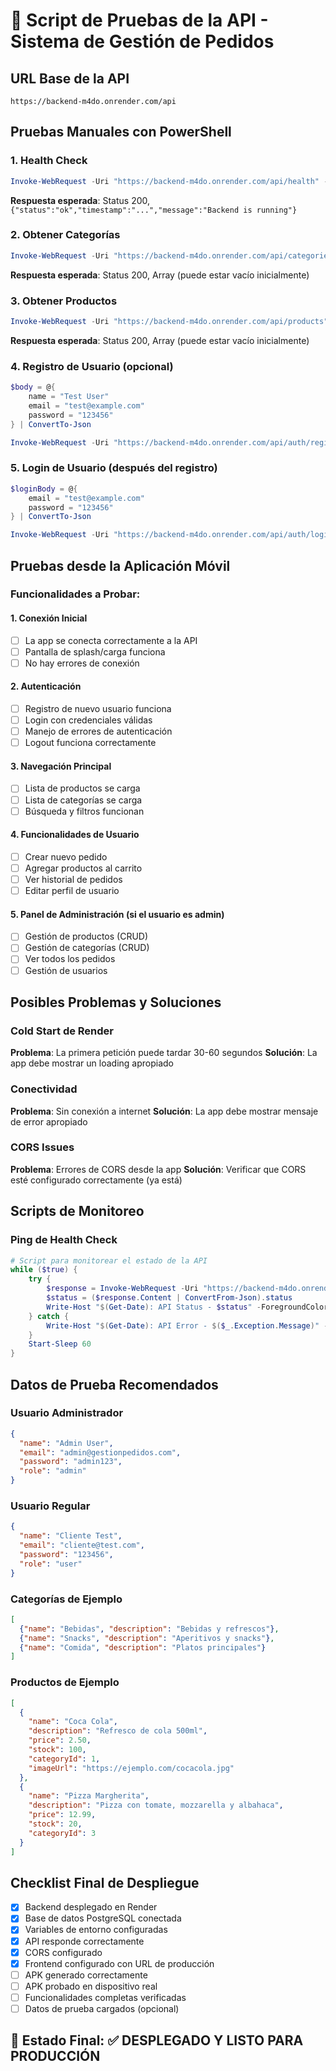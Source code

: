 # 🧪 Script de Pruebas de la API - Sistema de Gestión de Pedidos

## URL Base de la API
```
https://backend-m4do.onrender.com/api
```

## Pruebas Manuales con PowerShell

### 1. Health Check
```powershell
Invoke-WebRequest -Uri "https://backend-m4do.onrender.com/api/health" -Method GET
```
**Respuesta esperada**: Status 200, `{"status":"ok","timestamp":"...","message":"Backend is running"}`

### 2. Obtener Categorías
```powershell
Invoke-WebRequest -Uri "https://backend-m4do.onrender.com/api/categories" -Method GET
```
**Respuesta esperada**: Status 200, Array (puede estar vacío inicialmente)

### 3. Obtener Productos
```powershell
Invoke-WebRequest -Uri "https://backend-m4do.onrender.com/api/products" -Method GET
```
**Respuesta esperada**: Status 200, Array (puede estar vacío inicialmente)

### 4. Registro de Usuario (opcional)
```powershell
$body = @{
    name = "Test User"
    email = "test@example.com"
    password = "123456"
} | ConvertTo-Json

Invoke-WebRequest -Uri "https://backend-m4do.onrender.com/api/auth/register" -Method POST -Body $body -ContentType "application/json"
```

### 5. Login de Usuario (después del registro)
```powershell
$loginBody = @{
    email = "test@example.com"
    password = "123456"
} | ConvertTo-Json

Invoke-WebRequest -Uri "https://backend-m4do.onrender.com/api/auth/login" -Method POST -Body $loginBody -ContentType "application/json"
```

## Pruebas desde la Aplicación Móvil

### Funcionalidades a Probar:

#### 1. Conexión Inicial
- [ ] La app se conecta correctamente a la API
- [ ] Pantalla de splash/carga funciona
- [ ] No hay errores de conexión

#### 2. Autenticación
- [ ] Registro de nuevo usuario funciona
- [ ] Login con credenciales válidas
- [ ] Manejo de errores de autenticación
- [ ] Logout funciona correctamente

#### 3. Navegación Principal
- [ ] Lista de productos se carga
- [ ] Lista de categorías se carga
- [ ] Búsqueda y filtros funcionan

#### 4. Funcionalidades de Usuario
- [ ] Crear nuevo pedido
- [ ] Agregar productos al carrito
- [ ] Ver historial de pedidos
- [ ] Editar perfil de usuario

#### 5. Panel de Administración (si el usuario es admin)
- [ ] Gestión de productos (CRUD)
- [ ] Gestión de categorías (CRUD)
- [ ] Ver todos los pedidos
- [ ] Gestión de usuarios

## Posibles Problemas y Soluciones

### Cold Start de Render
**Problema**: La primera petición puede tardar 30-60 segundos
**Solución**: La app debe mostrar un loading apropiado

### Conectividad
**Problema**: Sin conexión a internet
**Solución**: La app debe mostrar mensaje de error apropiado

### CORS Issues
**Problema**: Errores de CORS desde la app
**Solución**: Verificar que CORS esté configurado correctamente (ya está)

## Scripts de Monitoreo

### Ping de Health Check
```powershell
# Script para monitorear el estado de la API
while ($true) {
    try {
        $response = Invoke-WebRequest -Uri "https://backend-m4do.onrender.com/api/health" -Method GET -TimeoutSec 10
        $status = ($response.Content | ConvertFrom-Json).status
        Write-Host "$(Get-Date): API Status - $status" -ForegroundColor Green
    } catch {
        Write-Host "$(Get-Date): API Error - $($_.Exception.Message)" -ForegroundColor Red
    }
    Start-Sleep 60
}
```

## Datos de Prueba Recomendados

### Usuario Administrador
```json
{
  "name": "Admin User",
  "email": "admin@gestionpedidos.com",
  "password": "admin123",
  "role": "admin"
}
```

### Usuario Regular
```json
{
  "name": "Cliente Test",
  "email": "cliente@test.com",
  "password": "123456",
  "role": "user"
}
```

### Categorías de Ejemplo
```json
[
  {"name": "Bebidas", "description": "Bebidas y refrescos"},
  {"name": "Snacks", "description": "Aperitivos y snacks"},
  {"name": "Comida", "description": "Platos principales"}
]
```

### Productos de Ejemplo
```json
[
  {
    "name": "Coca Cola",
    "description": "Refresco de cola 500ml",
    "price": 2.50,
    "stock": 100,
    "categoryId": 1,
    "imageUrl": "https://ejemplo.com/cocacola.jpg"
  },
  {
    "name": "Pizza Margherita",
    "description": "Pizza con tomate, mozzarella y albahaca",
    "price": 12.99,
    "stock": 20,
    "categoryId": 3
  }
]
```

## Checklist Final de Despliegue

- [x] Backend desplegado en Render
- [x] Base de datos PostgreSQL conectada
- [x] Variables de entorno configuradas
- [x] API responde correctamente
- [x] CORS configurado
- [x] Frontend configurado con URL de producción
- [ ] APK generado correctamente
- [ ] APK probado en dispositivo real
- [ ] Funcionalidades completas verificadas
- [ ] Datos de prueba cargados (opcional)

## 🎉 Estado Final: ✅ DESPLEGADO Y LISTO PARA PRODUCCIÓN
